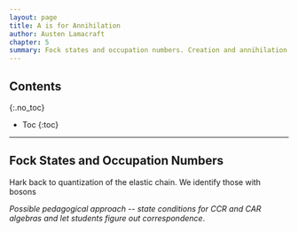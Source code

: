 ```yaml
---
layout: page
title: A is for Annihilation
author: Austen Lamacraft
chapter: 5
summary: Fock states and occupation numbers. Creation and annihilation operators. The case of fermions. Representation of operators.
---
```


## Contents
{:.no_toc}

* Toc
{:toc}

---

## Fock States and Occupation Numbers

Hark back to quantization of the elastic chain. We identify those with bosons

_Possible pedagogical approach -- state conditions for CCR and CAR algebras and let students figure out correspondence_.
